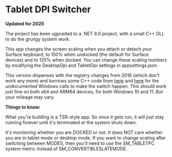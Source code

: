 # Tablet DPI Switcher

**Updated for 2025**

The project has been ugpraded to a .NET 8.0 project, with a small C++ DLL to do the grungy system work.

This app changes the screen scaling when you attach or detach your Surface keyboard, to 150% when undocked (the default for Surface devices) and to 125% when docked. You can change these scaling numbers by modifying the DesktopDpi and TabletDpi settings in appsettings.json.

This version dispenses with the registry changes from 2018 (which don't work any more) and borrows some C++ code from [here](https://github.com/lihas/windows-DPI-scaling-sample) and [here](https://github.com/imniko/SetDPI) for the undocumented Windows calls to make the switch happen. This should work just fine on both x64 and ARM64 devices, for both Windows 10 and 11. But your mileage may vary.

**Things to know:**

What you're building is a TSR-style app. So once it gets run, it will just stay running forever until it's terminated or the system shuts down.

It's monitoring whether you are DOCKED or not. It does NOT care whether you are in tablet mode or desktop mode. If you want to change scaling after switching between MODES, then you'll need to use the SM_TABLETPC system metric instead of SM_CONVERTIBLESLATEMODE.
